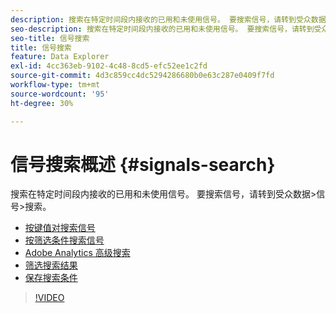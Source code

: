 ```yaml
---
description: 搜索在特定时间段内接收的已用和未使用信号。 要搜索信号，请转到受众数据>信号>搜索。
seo-description: 搜索在特定时间段内接收的已用和未使用信号。 要搜索信号，请转到受众数据>信号>搜索。
seo-title: 信号搜索
title: 信号搜索
feature: Data Explorer
exl-id: 4cc363eb-9102-4c48-8cd5-efc52ee1c2fd
source-git-commit: 4d3c859cc4dc5294286680b0e63c287e0409f7fd
workflow-type: tm+mt
source-wordcount: '95'
ht-degree: 30%

---
```


# 信号搜索概述 {#signals-search}

搜索在特定时间段内接收的已用和未使用信号。 要搜索信号，请转到受众数据>信号>搜索。

* [按键值对搜索信号](/help/using/features/data-explorer/data-explorer-signals-search/data-explorer-search-pairs.md)
* [按筛选条件搜索信号](/help/using/features/data-explorer/data-explorer-signals-search/data-explorer-search-filters.md)
* [Adobe Analytics 高级搜索](/help/using/features/data-explorer/data-explorer-signals-search/data-explorer-search-analytics.md)
* [筛选搜索结果](/help/using/features/data-explorer/data-explorer-signals-search/data-explorer-filter-results.md)
* [保存搜索条件](/help/using/features/data-explorer/data-explorer-signals-search/data-explorer-save-search.md)

>[!VIDEO](https://video.tv.adobe.com/v/25148/)
